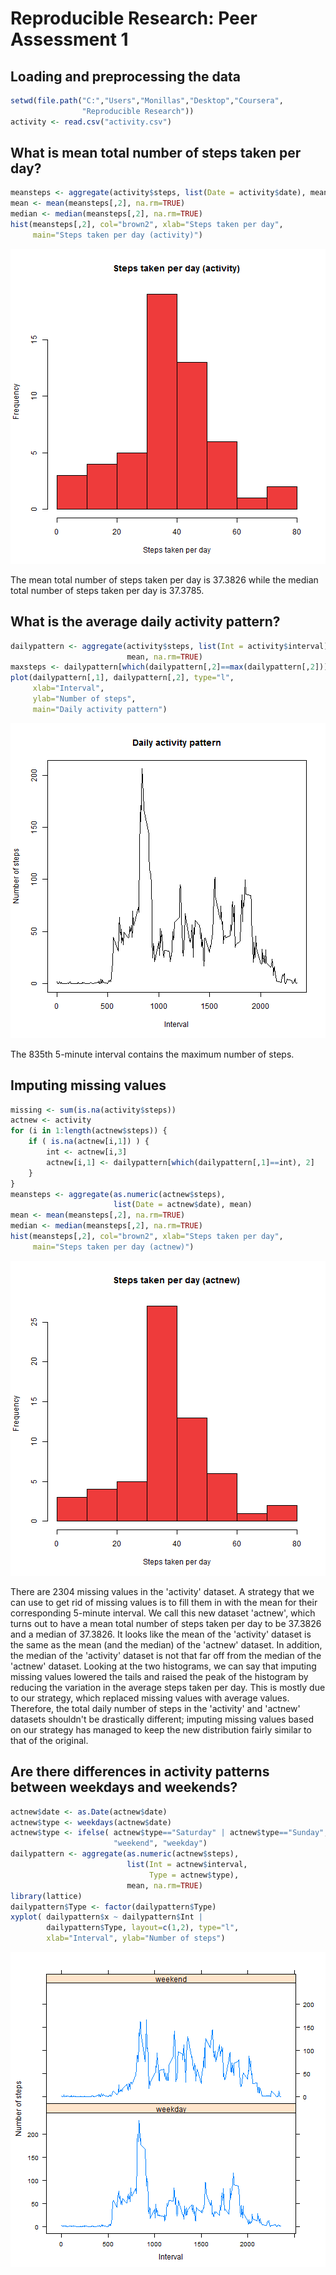 # Reproducible Research: Peer Assessment 1


## Loading and preprocessing the data


```r
setwd(file.path("C:","Users","Monillas","Desktop","Coursera",
                "Reproducible Research"))
activity <- read.csv("activity.csv")
```



## What is mean total number of steps taken per day?


```r
meansteps <- aggregate(activity$steps, list(Date = activity$date), mean)
mean <- mean(meansteps[,2], na.rm=TRUE)
median <- median(meansteps[,2], na.rm=TRUE)
hist(meansteps[,2], col="brown2", xlab="Steps taken per day",
     main="Steps taken per day (activity)")
```

![plot of chunk meansteps](figure/meansteps.png) 

The mean total number of steps taken per day is 37.3826 while the median
total number of steps taken per day is 37.3785.



## What is the average daily activity pattern?


```r
dailypattern <- aggregate(activity$steps, list(Int = activity$interval), 
                          mean, na.rm=TRUE)
maxsteps <- dailypattern[which(dailypattern[,2]==max(dailypattern[,2])), 1]
plot(dailypattern[,1], dailypattern[,2], type="l",
     xlab="Interval",
     ylab="Number of steps",
     main="Daily activity pattern")
```

![plot of chunk dailypattern](figure/dailypattern.png) 

The 835th 5-minute interval contains the maximum number of steps.


## Imputing missing values


```r
missing <- sum(is.na(activity$steps))
actnew <- activity
for (i in 1:length(actnew$steps)) {
    if ( is.na(actnew[i,1]) ) {
        int <- actnew[i,3]
        actnew[i,1] <- dailypattern[which(dailypattern[,1]==int), 2]
    }
}
meansteps <- aggregate(as.numeric(actnew$steps), 
                       list(Date = actnew$date), mean)
mean <- mean(meansteps[,2], na.rm=TRUE)
median <- median(meansteps[,2], na.rm=TRUE)
hist(meansteps[,2], col="brown2", xlab="Steps taken per day",
     main="Steps taken per day (actnew)")
```

![plot of chunk missingvalues](figure/missingvalues.png) 

There are 2304 missing values in the 'activity' dataset. A strategy that we can use to get rid of missing values is to fill them in with the mean for their corresponding 5-minute interval. We call this new dataset 'actnew', which turns out to have a mean total number of steps taken per day to be 37.3826 and a median of 37.3826. It looks like the mean of the 'activity' dataset is the same as the mean (and the median) of the 'actnew' dataset. In addition, the median of the 'activity' dataset is not that far off from the median of the 'actnew' dataset. Looking at the two histograms, we can say that imputing missing values lowered the tails and raised the peak of the histogram by reducing the variation in the average steps taken per day. This is mostly due to our strategy, which replaced missing values with average values. Therefore, the total daily number of steps in the 'activity' and 'actnew' datasets shouldn't be drastically different; imputing missing values based on our strategy has managed to keep the new distribution fairly similar to that of the original.


## Are there differences in activity patterns between weekdays and weekends?


```r
actnew$date <- as.Date(actnew$date)
actnew$type <- weekdays(actnew$date)
actnew$type <- ifelse( actnew$type=="Saturday" | actnew$type=="Sunday",
                       "weekend", "weekday")
dailypattern <- aggregate(as.numeric(actnew$steps), 
                          list(Int = actnew$interval, 
                               Type = actnew$type), 
                          mean, na.rm=TRUE)
library(lattice)
dailypattern$Type <- factor(dailypattern$Type)
xyplot( dailypattern$x ~ dailypattern$Int | 
        dailypattern$Type, layout=c(1,2), type="l",
        xlab="Interval", ylab="Number of steps")
```

![plot of chunk weekdaysvsweekends](figure/weekdaysvsweekends.png) 

